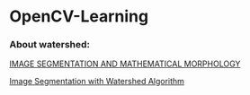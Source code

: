 # OpenCV-Learning

### About watershed:
[IMAGE SEGMENTATION AND MATHEMATICAL MORPHOLOGY](http://cmm.ensmp.fr/~beucher/wtshed.html)

[Image Segmentation with Watershed Algorithm](http://opencv-python-tutroals.readthedocs.io/en/latest/py_tutorials/py_imgproc/py_watershed/py_watershed.html)
